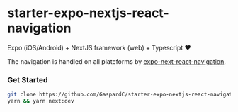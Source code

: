 # starter-expo-nextjs-react-navigation


Expo (iOS/Android) + NextJS framework (web) + Typescript ♥️


The navigation is handled on all plateforms by [expo-next-react-navigation](https://github.com/nandorojo/expo-next-react-navigation).

### Get Started

```bash
git clone https://github.com/GaspardC/starter-expo-nextjs-react-navigation
yarn && yarn next:dev
```
